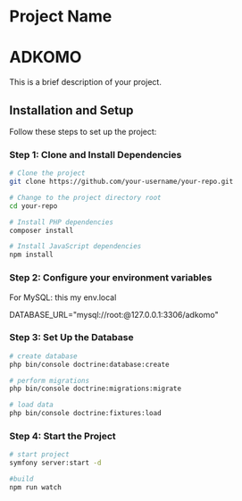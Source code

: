 
# Project Name
# ADKOMO

This is a brief description of your project.

## Installation and Setup

Follow these steps to set up the project:

### Step 1: Clone and Install Dependencies

```bash
# Clone the project
git clone https://github.com/your-username/your-repo.git

# Change to the project directory root
cd your-repo

# Install PHP dependencies
composer install

# Install JavaScript dependencies
npm install
```
### Step 2: Configure your environment variables 

For MySQL: this my env.local 

DATABASE_URL="mysql://root:@127.0.0.1:3306/adkomo"

### Step 3: Set Up the Database

```bash
# create database
php bin/console doctrine:database:create

# perform migrations
php bin/console doctrine:migrations:migrate

# load data
php bin/console doctrine:fixtures:load

```

### Step 4: Start the Project
```bash
# start project
symfony server:start -d

#build
npm run watch
```


